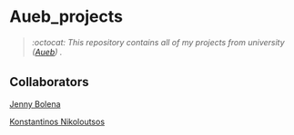 # Aueb_projects
> ###### :octocat: This repository contains all of my projects from university ([Aueb](https://www.aueb.gr/)) .



## Collaborators

[Jenny Bolena](https://github.com/jennybolena)

[Konstantinos Nikoloutsos](https://github.com/Nikoloutsos)
